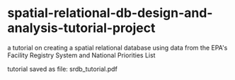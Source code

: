 # spatial-relational-db-design-and-analysis-tutorial-project
a tutorial on creating a spatial relational database using data from the EPA's Facility Registry System and National Priorities List

tutorial saved as file: srdb_tutorial.pdf
